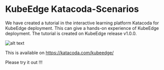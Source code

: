 # KubeEdge Katacoda-Scenarios

We have created a tutorial in the interactive learning platform Katacoda for KubeEdge deployment. This can give a hands-on experience of KubeEdge deployment. The tutorial is created on KubeEdge release v1.0.0.

![alt text](/Images/KatacodaTutorial.png) 


This is available on <https://katacoda.com/kubeedge/>

Please try it out !!!
